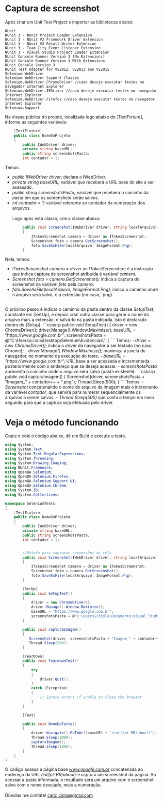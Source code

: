 # Captura de screenshot

Após criar um Unit Test Project e importar as bibliotecas abaixo:
```
NUnit
NUnit 3 - NUnit Project Loader Extension
NUnit 3 - NUnit V2 Framework Driver Extension
NUnit 3 - NUnit V2 Result Writer Extension
NUnit 3 - Team City Event Listener Extension
NUnit 3 - Visual Studio Project Loader Extension
NUnit Console Runner Version 3 (No Extensions)
NUnit Console Runner Version 3 With Extensions
NUnit Console Version 3
NUnit Test Adapter for VS2012, VS2013 ans VS2015
Selenium WebDriver
Selenium WebDriver Support Classes
Selenium.WebDriver.ChromeDriver //caso deseje executar testes no navegador Internet Explorer
Selenium.WebDriver.IEDriver //caso deseje executar testes no navegador Internet Explorer
Selenium.WebDriver.Firefox //caso deseje executar testes no navegador Internet Explorer
Selenium.Support
```
Na classe pública do projeto, localizada logo abaixo do [TextFixture], informe as seguintes variáveis:
```csharp
    [TestFixture]
    public class NomeDoProjeto
    {
        public IWebDriver driver;
        private string baseURL;
        public string screenshotsPasta;
        int contador = 1;
```
Temos:
- <i>public IWebDriver driver;</i> declara o IWebDriver.
- <i>private string baseURL;</i> variável que receberá a URL base do site a ser acessado.
- <i>public string screenshotsPasta;</i> variável que receberá o caminho da pasta em que os screenshots serão salvos.
- <i>int contador = 1;</i> variável referente ao contador da numeração dos arquivos.
<br></br>
Logo após esta classe, crie a classe abaixo:
```csharp
        public void Screenshot(IWebDriver driver, string localArquivo)
        {
            ITakesScreenshot camera = driver as ITakesScreenshot;
            Screenshot foto = camera.GetScreenshot();
            foto.SaveAsFile(localArquivo, ImageFormat.Png);
        }
```
Nela, temos:
- <i>ITakesScreenshot camera = driver as ITakesScreenshot;</i> é a instrução que indica captura de screenshot atribuída à variável <i>camera</i>.
- <i>Screenshot foto = camera.GetScreenshot();</i> indica a captura do screenshot na variável <i>foto</i> pela <i>camera</i>.
- <i>foto.SaveAsFile(localArquivo, ImageFormat.Png);</i> indica o caminho onde o arquivo será salvo, e a extensão (no caso, .png).
<br>
O próximo passo é indicar o caminho da pasta dentro da classe <i>SetupTest</i>, constante em [SetUp], e depois criar outra classe para gerar o nome do arquivo mais a extensão, e salvá-lo na pasta indicada. Isto é declarado dentro de [Setup]:
```csharp
    public void SetupTest()
    {
        driver = new ChromeDriver();
        driver.Manage().Window.Maximize();
        baseURL = "https://www.google.com.br";
        screenshotsPasta = @"C:\Users\cciola\Desktop\Selenium\Evidencias\";
    }
```    
Temos:
- <i>driver = new ChromeDriver();</i> indica o driver do navegador a ser testado (no caso, Chrome);
- <i>driver.Manage().Window.Maximize();</i> maximiza a janela do navegador, no momento da execução do teste.
- <i>baseURL = "https://www.google.com.br";</i> URL base a ser acessada e incrementada posteriormente com o endereço que se deseja acessar.
- <i>screenshotsPasta</i> apresenta o caminho onde o arquivo será salvo (pasta existente).
```csharp        
    public void capturaImagem()
    {
        Screenshot(driver, screenshotsPasta + "Imagem_" + contador++ + ".png");
        Thread.Sleep(500);
    }
```
Temos:
- <i>Screenshot</i> concatenando o nome do arquivo da imagem mais o incremento da variável <i>contador</i>, que servirá para numerar sequencialmente os arquivos a serem salvos.
- <i>Thread.Sleep(500)</i> que conta o tempo em meio segundo para que a captura seja efetuada pelo driver.

# Veja o método funcionando

Copie e cole o código abaixo, dê um Build e execute o teste.
```csharp
using System;
using System.Text;
using System.Text.RegularExpressions;
using System.Threading;
using System.Drawing.Imaging;
using NUnit.Framework;
using OpenQA.Selenium;
using OpenQA.Selenium.Firefox;
using OpenQA.Selenium.Support.UI;
using OpenQA.Selenium.Chrome;
using System.IO;
using System.Collections;

namespace SeleniumTests
{
    [TestFixture]
    public class NomeDoProjeto
    {
        public IWebDriver driver;
        private string baseURL;
        public string screenshotsPasta;
        int contador = 1;


        //Método para capturar screenshot da tela
        public void Screenshot(IWebDriver driver, string localArquivo)
        {
            ITakesScreenshot camera = driver as ITakesScreenshot;
            Screenshot foto = camera.GetScreenshot();
            foto.SaveAsFile(localArquivo, ImageFormat.Png);
        }

        [SetUp]
        public void SetupTest()
        {
            driver = new ChromeDriver();
            driver.Manage().Window.Maximize();
            baseURL = "https://www.google.com.br";
            screenshotsPasta = @"C:\Users\cciola\Documents\Visual Studio 2013\Projects\TesteGit\Evidencias\";
        }

        public void capturaImagem()
        {
           Screenshot(driver, screenshotsPasta + "Imagem_" + contador++ + ".png");
           Thread.Sleep(500);
        }

        [TearDown]
        public void TeardownTest()
        {
            try
            {
                driver.Quit();
            }
            catch (Exception)
            {
                // Ignore errors if unable to close the browser
            }
        }

        [Test]

        public void NomeDoTeste()
        {
            driver.Navigate().GoToUrl(baseURL + "/intl/pt-BR/about/");
            Thread.Sleep(1000);
            capturaImagem();
            Thread.Sleep(1000);         
        }
    }
}
```
O código acessa a página base <i>www.google.com.br</i> concatenada ao endereço da URL <i>/intl/pt-BR/about/</i> e captura um screenshot da página. Ao acessar a pasta informada, o resultado será um arquivo com o screenshot salvo com o nome desejado, mais a numeração.
<br></br>
Dúvidas me contate! carol.ciola@gmail.com
